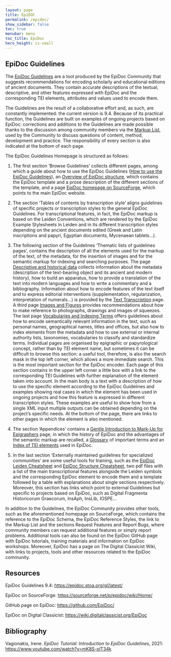 ```yaml
---
layout: page
title: EpiDOC
permalink: /epidoc/
show_sidebar: false
toc: true
menubar: menu
toc_title: EpiDoc
hero_height: is-small
---
```


## EpiDoc Guidelines

The [<u>EpiDoc Guidelines</u>](https://epidoc.stoa.org/gl/latest/) are a
tool produced by the EpiDoc Community that suggests recommendations for
encoding scholarly and educational editions of ancient documents. They
contain accurate descriptions of the textual, descriptive, and other
features expressed with EpiDoc and the corresponding TEI elements,
attributes and values used to encode them.

The Guidelines are the result of a collaborative effort and, as such,
are constantly implemented: the current version is 9.4. Because of its
practical function, the Guidelines are built on examples of ongoing
projects based on EpiDoc: corrections and additions to the Guidelines
are made possible thanks to the discussion among community members via
the [<u>Markup List</u>](https://lsv.uky.edu/archives/markup.html), used
by the Community to discuss questions of content, method, development
and practice. The responsibility of every section is also indicated at
the bottom of each page.

The EpiDoc Guidelines Homepage is structured as follows:

1.  The first section ‘Browse Guidelines’ collects different pages,
    among which a guide about how to use the EpiDoc Guidelines
    ([<u>How to use the EpiDoc
    Guidelines</u>](https://epidoc.stoa.org/gl/latest/intro-intro.html)),
    an [<u>Overview of EpiDoc
    structure</u>](https://epidoc.stoa.org/gl/latest/supp-structure.html),
    which contains the EpiDoc template and a prose description of the
    different sections of the template, and a page [<u>EpiDoc homepage
    on SourceForge</u>](https://sourceforge.net/p/epidoc/wiki/Home/),
    which points to the main EpiDoc website.


2.  The section ‘Tables of contents by transcription style’ aligns
    guidelines of specific projects or transcription styles to the
    general EpiDoc Guidelines. For transcriptional features, in fact,
    the EpiDoc markup is based on the Leiden Conventions, which are
    rendered by the EpiDoc Example Stylesheets in Leiden and in its
    different transcription styles depending on the ancient documents
    edited (Greek and Latin inscriptions and papyri, Egyptian
    documents, Mycenaean tablets...).


3.  The following section of the Guidelines ‘Thematic lists of
    guidelines pages’, contains the description of all the elements
    used for the markup of the text, of the metadata, for the
    insertion of images and for the semantic markup for indexing and
    searching purposes. The page [<u>Descriptive and historical
    data</u>](https://epidoc.stoa.org/gl/latest/app-allsupp.html)
    collects information about the metadata (description of the
    text-bearing object and its ancient and modern history), how to
    build an apparatus, how to provide a translation of the text into
    modern languages and how to write a commentary and a bibliography.
    Information about how to encode features of the text itself and to
    express editorial interventions (supplementation, regularization,
    interpretation of numerals…) is provided by the [<u>Text
    Transcription</u>](https://epidoc.stoa.org/gl/latest/app-alltrans.html)
    page. A third page [<u>Images and
    Figures</u>](https://epidoc.stoa.org/gl/latest/supp-images.html)
    provides recommendations about how to make reference to
    photographs, drawings and images of squeezes. The last page
    [<u>Vocabularies and Indexing
    Terms</u>](https://epidoc.stoa.org/gl/latest/app-allidx.html)
    offers guidelines about how to encode semantically relevant
    information in the text, such as personal names, geographical
    names, titles and offices, but also how to index elements from the
    metadata and how to use external or internal authority lists,
    taxonomies, vocabularies to classify and standardize terms.
    Individual pages are organised by epigraphic or papyrological
    concept, rather than by TEI element name, but sometimes it can be
    difficult to browse this section: a useful tool, therefore, is
    also the search mask in the top left corner, which allows a more
    immediate search. This is the most important section for the
    EpiDoc encoder. Each page of this section contains in the upper
    left corner a little box with a link to the corresponding TEI
    Guidelines with further explanation of the element taken into
    account. In the main body is a text with a description of how to
    use the specific element according to the EpiDoc Guidelines and
    examples showing real cases in which the element has been used in
    ongoing projects and how this feature is expressed in different
    transcription styles. These examples are useful to show how from a
    single XML input multiple outputs can be obtained depending on the
    project’s specific needs. At the bottom of the page, there are
    links to other pages in which the element is also mentioned.


4.  The section ‘Appendices’ contains a [<u>Gentle Introduction to
    Mark-Up for
    Epigraphers</u>](https://epidoc.stoa.org/gl/latest/intro-eps.html)
    page, in which the history of EpiDoc and the advantages of the
    semantic markup are recalled, a
    [<u>Glossary</u>](https://epidoc.stoa.org/gl/latest/app-glossary.html)
    of important terms and an [<u>Index of TEI
    elements</u>](https://epidoc.stoa.org/gl/latest/app-elements.html)
    used in EpiDoc.


5.  In the last section ‘Externally maintained guidelines for
    specialized communities’ are some useful tools for training, such
    as the [<u>EpiDoc Leiden
    Cheatsheet</u>](https://svn.code.sf.net/p/epidoc/code/trunk/guidelines/msword/cheatsheet.pdf)
    and [<u>EpiDoc Structure
    Cheatsheet</u>](https://svn.code.sf.net/p/epidoc/code/trunk/guidelines/msword/structure-cheatsheet.pdf),
    two pdf files with a list of the main transcriptional features
    alongside the Leiden symbols and the corresponding EpiDoc element
    to encode them and a template followed by a table with
    explanations about single sections respectively. Moreover, this
    section has links which point to external Guidelines but specific
    to projects based on EpiDoc, such as Digital Fragmenta
    Historicorum Graecorum, InsAph, InsLib, IOSPE...


In addition to the Guidelines, the EpiDoc Community provides other
tools, such as the aforementioned homepage on SourceForge, which
contains the reference to the EpiDoc Schema, the EpiDoc Reference
Styles, the link to the Markup List and the sections Request Features
and Report Bugs, where community members can request additional features
or simply report problems. Additional tools can also be found on the
EpiDoc GitHub page with EpiDoc tutorials, training materials and
information on EpiDoc workshops. Moreover, EpiDoc has a page on The
Digital Classicist Wiki, with links to projects, tools and other
resources related to the EpiDoc community.

## Resources

EpiDoc Guidelines 9.4:
[<u>https://epidoc.stoa.org/gl/latest/</u>](https://epidoc.stoa.org/gl/latest/)

EpiDoc on SourceForge:
[<u>https://sourceforge.net/p/epidoc/wiki/Home/</u>](https://sourceforge.net/p/epidoc/wiki/Home/)

GitHub page on EpiDoc:
[<u>https://github.com/EpiDoc/</u>](https://github.com/EpiDoc/)

EpiDoc on Digital Classicist:
[<u>https://wiki.digitalclassicist.org/EpiDoc</u>](https://wiki.digitalclassicist.org/EpiDoc)

## Bibliography

Vagionakis, Irene. *EpiDoc Tutorial: Introduction to EpiDoc
Guidelines*, 2021:
[<u>https://www.youtube.com/watch?v=mK8S-olT34k</u>](https://www.youtube.com/watch?v=mK8S-olT34k)
